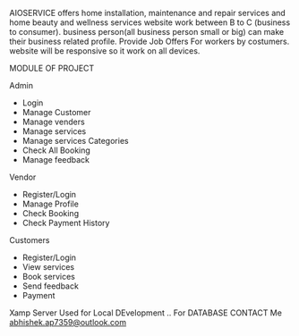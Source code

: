 AIOSERVICE offers home installation, maintenance and repair services and home beauty and wellness services
website work between B to C (business to consumer).
business person(all business person small or big) can make their business related profile.
Provide Job Offers For workers by costumers.
website will be responsive so it work on all devices.

MODULE OF PROJECT


   Admin
- Login
- Manage Customer 
- Manage venders
- Manage services
- Manage services Categories
- Check All Booking
- Manage feedback

Vendor
- Register/Login
- Manage Profile
- Check Booking
- Check Payment History

Customers
- Register/Login
- View services
- Book services
- Send feedback
- Payment


Xamp Server Used for Local DEvelopment .. For DATABASE CONTACT Me abhishek.ap7359@outlook.com


